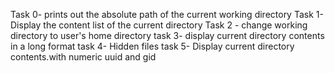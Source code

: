 Task 0- prints out the absolute path of the current working directory
Task 1- Display the content list of the current directory
Task 2 - change working directory to user's home directory
task 3-  display current directory contents in a long format
task 4- Hidden files
task 5- Display current directory contents.with numeric  uuid and gid 
